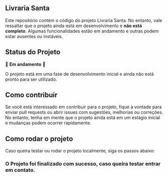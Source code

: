 ## Livraria Santa

Este repositório contém o código do projeto Livraria Santa. No entanto, vale ressaltar que o projeto ainda está em desenvolvimento e **não está completo**. Algumas funcionalidades estão em andamento e outras podem estar ausentes ou instáveis.

## Status do Projeto

🚧 **Em andamento** 🚧

O projeto está em uma fase de desenvolvimento inicial e ainda não está pronto para ser utilizado.


## Como contribuir

Se você está interessado em contribuir para o projeto, fique à vontade para enviar pull requests ou abrir issues com sugestões, melhorias ou correções. No entanto, tenha em mente que o projeto ainda está em um estágio inicial e mudanças podem ocorrer rapidamente.

## Como rodar o projeto

Caso queira testar ou rodar o projeto localmente, siga os passos abaixo:


### O Projeto foi finalizado com sucesso, caso queira testar entrar em contato. 

